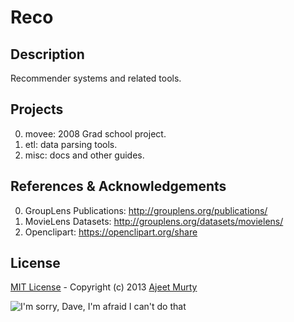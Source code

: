 Reco
====

## Description
Recommender systems and related tools.

## Projects

0.  movee:  2008 Grad school project.
1.  etl:  data parsing tools.
2.  misc:  docs and other guides.

## References & Acknowledgements

0.  GroupLens Publications: http://grouplens.org/publications/
1.  MovieLens Datasets: http://grouplens.org/datasets/movielens/
2.  Openclipart: https://openclipart.org/share

## License

[MIT License](http://opensource.org/licenses/MIT) - Copyright (c) 2013 [Ajeet Murty](http://www.linkedin.com/in/ajeetmurty)

![I'm sorry, Dave, I'm afraid I can't do that](https://raw.github.com/ajeetmurty/Reco/master/misc/logo/HAL_9000.png "I'm sorry, Dave, I'm afraid I can't do that")
